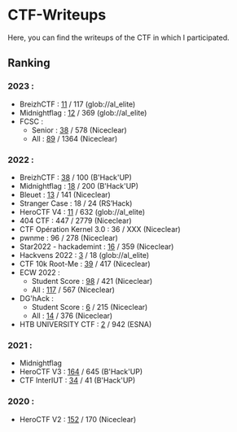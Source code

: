 # CTF-Writeups

Here, you can find the writeups of the CTF in which I participated.

## Ranking

### 2023 :

- BreizhCTF : [11](https://raw.githubusercontent.com/BreizhCTF/breizhctf-2023/main/doc/images/full-scoreboard-2520px.jpg) / 117 (glob://al_elite)  
- Midnightflag : [12](https://github.com/Niceclear/CTF-Writeups/blob/main/Scoreboards/2023/midnight2023.png) / 369 (glob://al_elite)  
- FCSC : 
  - Senior : [38](https://github.com/Niceclear/CTF-Writeups/blob/main/Scoreboards/2023/SENIOR-FCSC-2023.png) / 578 (Niceclear)
  - All : [89](https://github.com/Niceclear/CTF-Writeups/blob/main/Scoreboards/2023/FCSC-2023.png) / 1364 (Niceclear)


### 2022 :

- BreizhCTF : [38](https://github.com/Niceclear/CTF-Writeups/blob/main/Scoreboards/2022/BreizhCTF-2022.png) / 100 (B'Hack'UP)  
- Midnightflag : [18](https://ctftime.org/event/1610/) / 200 (B'Hack'UP)
- Bleuet : [13](https://github.com/Niceclear/CTF-Writeups/blob/main/Scoreboards/2022/CTF-BLEUET-FRANCE-AEGE-2022.png) / 141 (Niceclear)
- Stranger Case : 18 / 24 (RS’Hack)
- HeroCTF V4 : [11](https://github.com/Niceclear/CTF-Writeups/blob/main/Scoreboards/2022/HeroCTF-2022.jpg) / 632 (glob://al_elite)
- 404 CTF : 447 / 2779 (Niceclear)
- CTF Opération Kernel 3.0 : 36 / XXX (Niceclear)
- pwnme : 96 / 278 (Niceclear)
- Star2022 - hackademint : [16](https://github.com/Niceclear/CTF-Writeups/blob/main/Scoreboards/2022/Star-2022.png) / 359 (Niceclear) 
- Hackvens 2022 : [3](https://ctftime.org/event/1713) / 18 (glob://al_elite)
- CTF 10k Root-Me : [39](https://github.com/Niceclear/CTF-Writeups/blob/main/Scoreboards/2022/CTF10k-Root-Me-2022.png) / 417 (Niceclear)
- ECW 2022 : 
  - Student Score : [98](https://github.com/Niceclear/CTF-Writeups/blob/main/Scoreboards/2022/STUDENT-ECW-CTF-2022.jpg) / 421 (Niceclear)
  - All : [117](https://github.com/Niceclear/CTF-Writeups/blob/main/Scoreboards/2022/ECW-CTF-2022.jpg) / 567 (Niceclear)
- DG'hAck :
  - Student Score : [6](https://github.com/Niceclear/CTF-Writeups/blob/main/Scoreboards/2022/STUDENT-DG'hAck-2022.jpg) / 215 (Niceclear)
  - All : [14](https://github.com/Niceclear/CTF-Writeups/blob/main/Scoreboards/2022/DG'hAck-2022.jpg) / 376 (Niceclear)
- HTB UNIVERSITY CTF : [2](https://ctftime.org/event/1825/) / 942 (ESNA)


### 2021 :

- Midnightflag
- HeroCTF V3 : [164](https://ctftime.org/event/1284) / 645 (B'Hack'UP)
- CTF InterIUT : [34](https://ctftime.org/event/1337) / 41 (B'Hack'UP)


### 2020 :
- HeroCTF V2 : [152](https://pbs.twimg.com/media/Em5c-ooWEAUwrW4?format=jpg&name=4096x4096) / 170 (Niceclear)